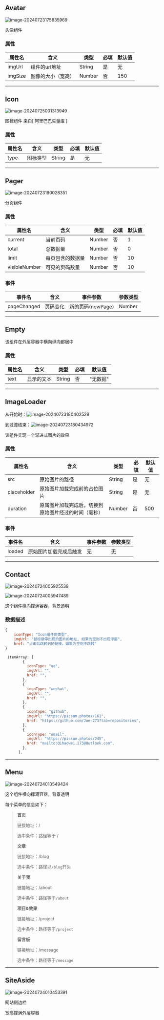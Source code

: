 ## Avatar

![image-20240723175835969](C:\Users\Qihao\AppData\Roaming\Typora\typora-user-images\image-20240723175835969.png)

头像组件

### 属性

| 属性名  | 含义               | 类型   | 必填 | 默认值 |
| ------- | ------------------ | ------ | ---- | ------ |
| imgUrl  | 组件的url地址      | String | 是   | 无     |
| imgSize | 图像的大小（宽高） | Number | 否   | 150    |

----------------------



## Icon

![image-20240725001313949](C:\Users\Qihao\AppData\Roaming\Typora\typora-user-images\image-20240725001313949.png)

图标组件  来自[ 阿里巴巴矢量库 ]

### 属性

| 属性名 | 含义     | 类型   | 必填 | 默认值 |
| ------ | -------- | ------ | ---- | ------ |
| type   | 图标类型 | String | 是   | 无     |

------------------------------------



## Pager

![image-20240723180028351](C:\Users\Qihao\AppData\Roaming\Typora\typora-user-images\image-20240723180028351.png)

分页组件

### 属性

| 属性名        | 含义             | 类型   | 必填 | 默认值 |
| ------------- | ---------------- | ------ | ---- | ------ |
| current       | 当前页码         | Number | 否   | 1      |
| total         | 总数据量         | Number | 否   | 0      |
| limit         | 每页包含的数据量 | Number | 否   | 10     |
| visibleNumber | 可见的页码数量   | Number | 否   | 10     |

### 事件

| 事件名      | 含义     | 事件参数          | 参数类型 |
| ----------- | -------- | ----------------- | -------- |
| pageChanged | 页码变化 | 新的页码(newPage) | Number   |

-----------------



## Empty

该组件在外层容器中横向纵向都居中

### 属性

| 属性名 | 含义       | 类型   | 必填 | 默认值   |
| ------ | ---------- | ------ | ---- | -------- |
| text   | 显示的文本 | String | 否   | "无数据" |

--------------------------



## ImageLoader

从开始时：![image-20240723180402529](C:\Users\Qihao\AppData\Roaming\Typora\typora-user-images\image-20240723180402529.png)

到过渡结束：![image-20240723180434972](C:\Users\Qihao\AppData\Roaming\Typora\typora-user-images\image-20240723180434972.png)

该组件实现一个渐进式图片的效果

### 属性

| 属性名      | 含义                                                 | 类型   | 必填 | 默认值 |
| ----------- | ---------------------------------------------------- | ------ | ---- | ------ |
| src         | 原始图片的路径                                       | String | 是   | 无     |
| placeholder | 原始图片加载完成前的占位图片                         | String | 是   | 无     |
| duration    | 原属图片加载完成后，切换到原始图片经过的时间（毫秒） | Number | 否   | 500    |

### 事件

| 事件名 | 含义                   | 事件参数 | 参数类型 |
| ------ | ---------------------- | -------- | -------- |
| loaded | 原始图片加载完成后触发 | 无       | 无       |

-----------------



## Contact

![image-20240724005925539](C:\Users\Qihao\AppData\Roaming\Typora\typora-user-images\image-20240724005925539.png)

![image-20240724005947489](C:\Users\Qihao\AppData\Roaming\Typora\typora-user-images\image-20240724005947489.png)

这个组件横向撑满容器，背景透明

### 数据描述

```js
{
	iconType: "Icon组件的类型",
    imgUrl: "鼠标悬停出现的图片的地址, 如果为空则不出现浮窗",
	href: "点击后跳转到的链接，如果为空则不跳转"
}
```



```js
 itemArray: [
        {
          iconType: "qq",
          imgUrl: "",
          href: "",
        },
        {
          iconType: "wechat",
          imgUrl: "",
          href: "",
        },
        {
          iconType: "github",
          imgUrl: "https://picsum.photos/161",
          href: "https://github.com/Joe-273?tab=repositories",
        },
        {
          iconType: "email",
          imgUrl: "https://picsum.photos/245",
          href: "mailto:Qihaowei.273@Outlook.com",
        },
      ],
```

-----------------------



## Menu

![image-20240724010549424](C:\Users\Qihao\AppData\Roaming\Typora\typora-user-images\image-20240724010549424.png)

这个组件横向撑满容器，背景透明

每个菜单的信息如下：

> **首页**
>
> 链接地址：/
>
> 选中条件：路径等于 /
>
> **文章**
>
> 链接地址：/blog
>
> 选中条件：路径以`/blog`开头
>
> **关于我**
>
> 链接地址：/about
>
> 选中条件：路径等于`/about`
>
> **项目&效果**
>
> 链接地址：/project
>
> 选中条件：路径等于`/project`
>
> **留言板**
>
> 链接地址：/message
>
> 选中条件：路径等于`/message`

-------------



## SiteAside

![image-20240724010453391](C:\Users\Qihao\AppData\Roaming\Typora\typora-user-images\image-20240724010453391.png)

网站侧边栏

宽高撑满外层容器

